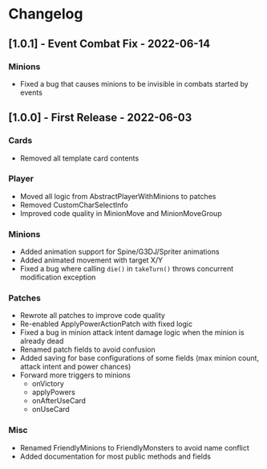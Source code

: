 # Changelog

## [1.0.1] - Event Combat Fix - 2022-06-14

### Minions

- Fixed a bug that causes minions to be invisible in combats started by events

## [1.0.0] - First Release - 2022-06-03

### Cards

- Removed all template card contents

### Player

- Moved all logic from AbstractPlayerWithMinions to patches
- Removed CustomCharSelectInfo
- Improved code quality in MinionMove and MinionMoveGroup

### Minions

- Added animation support for Spine/G3DJ/Spriter animations
- Added animated movement with target X/Y
- Fixed a bug where calling `die()` in `takeTurn()` throws concurrent modification exception

### Patches

- Rewrote all patches to improve code quality
- Re-enabled ApplyPowerActionPatch with fixed logic
- Fixed a bug in minion attack intent damage logic when the minion is already dead
- Renamed patch fields to avoid confusion
- Added saving for base configurations of some fields (max minion count, attack intent and power chances)
- Forward more triggers to minions
    - onVictory
    - applyPowers
    - onAfterUseCard
    - onUseCard

### Misc

- Renamed FriendlyMinions to FriendlyMonsters to avoid name conflict
- Added documentation for most public methods and fields